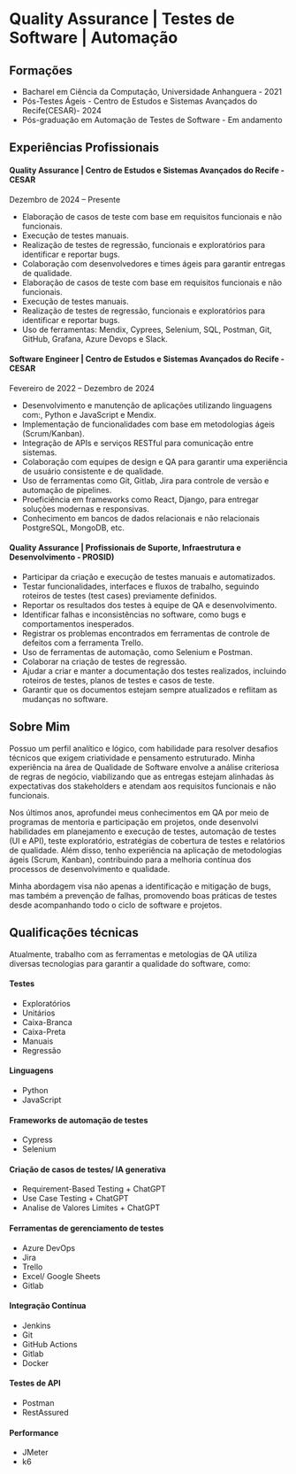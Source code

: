 # Quality Assurance | Testes de Software | Automação

## Formações

- Bacharel em Ciência da Computação, Universidade Anhanguera - 2021
- Pós-Testes Ágeis - Centro de Estudos e Sistemas Avançados do Recife(CESAR)- 2024
- Pós-graduação em Automação de Testes de Software - Em andamento

## Experiências Profissionais

#### Quality Assurance | Centro de Estudos e Sistemas Avançados do Recife - CESAR 
Dezembro de 2024 – Presente

- Elaboração de casos de teste com base em requisitos funcionais e não funcionais.
- Execução de testes manuais.
- Realização de testes de regressão, funcionais e exploratórios para identificar e reportar bugs.
- Colaboração com desenvolvedores e times ágeis para garantir entregas de qualidade.
- Elaboração de casos de teste com base em requisitos funcionais e não funcionais. 
- Execução de testes manuais. 
- Realização de testes de regressão, funcionais e exploratórios para identificar e reportar bugs.
- Uso de ferramentas: Mendix, Cyprees, Selenium, SQL, Postman, Git, GitHub, Grafana, Azure Devops e Slack.


#### Software Engineer | Centro de Estudos e Sistemas Avançados do Recife - CESAR
Fevereiro de 2022 – Dezembro de 2024

- Desenvolvimento e manutenção de aplicações utilizando linguagens com:, Python e JavaScript e Mendix.
- Implementação de funcionalidades com base em metodologias ágeis (Scrum/Kanban).
- Integração de APIs e serviços RESTful para comunicação entre sistemas.
- Colaboração com equipes de design e QA para garantir uma experiência de usuário consistente e de qualidade.
- Uso de ferramentas como Git, Gitlab, Jira para controle de versão e automação de pipelines.
- Proeficiência em frameworks como React, Django, para entregar soluções modernas e responsivas.
- Conhecimento em bancos de dados relacionais e não relacionais PostgreSQL, MongoDB, etc.

#### Quality Assurance | Profissionais de Suporte, Infraestrutura e Desenvolvimento - PROSID)


- Participar da criação e execução de testes manuais e automatizados.
- Testar funcionalidades, interfaces e fluxos de trabalho, seguindo roteiros de testes (test cases) previamente definidos.
- Reportar os resultados dos testes à equipe de QA e desenvolvimento.
- Identificar falhas e inconsistências no software, como bugs e comportamentos inesperados.
- Registrar os problemas encontrados em ferramentas de controle de defeitos com a ferramenta Trello.
- Uso de ferramentas de automação, como Selenium e Postman.
- Colaborar na criação de testes de regressão.
- Ajudar a criar e manter a documentação dos testes realizados, incluindo roteiros de testes, planos de testes e casos de teste.
- Garantir que os documentos estejam sempre atualizados e reflitam as mudanças no software.



## Sobre Mim

Possuo um perfil analítico e lógico, com habilidade para resolver desafios técnicos que exigem criatividade e pensamento estruturado. Minha experiência na área de Qualidade de Software envolve a análise criteriosa de regras de negócio, viabilizando que as entregas estejam alinhadas às expectativas dos stakeholders e atendam aos requisitos funcionais e não funcionais.

Nos últimos anos, aprofundei meus conhecimentos em QA por meio de programas de mentoria e participação em projetos, onde desenvolvi habilidades em planejamento e execução de testes, automação de testes (UI e API), teste exploratório, estratégias de cobertura de testes e relatórios de qualidade. Além disso, tenho experiência na aplicação de metodologias ágeis (Scrum, Kanban), contribuindo para a melhoria contínua dos processos de desenvolvimento e qualidade.

Minha abordagem visa não apenas a identificação e mitigação de bugs, mas também a prevenção de falhas, promovendo boas práticas de testes desde acompanhando todo o ciclo de software e projetos.

## Qualificações técnicas 
Atualmente, trabalho com as ferramentas e metologias de QA utiliza diversas tecnologias para garantir a qualidade do software, como: 

#### Testes
 - Exploratórios
 - Unitários
 - Caixa-Branca
 - Caixa-Preta
 - Manuais
 - Regressão 

#### Linguagens 
 - Python
 - JavaScript

#### Frameworks de automação de testes
 - Cypress 
 - Selenium

#### Criação de casos de testes/ IA generativa
 - Requirement-Based Testing + ChatGPT
 - Use Case Testing + ChatGPT
 - Analise de Valores Limites + ChatGPT

#### Ferramentas de gerenciamento de testes
 - Azure DevOps
 - Jira
 - Trello
 - Excel/ Google Sheets
 - Gitlab

#### Integração Contínua 
 - Jenkins
 - Git
 - GitHub Actions 
 - Gitlab 
 - Docker
 
#### Testes de API 
 - Postman
 - RestAssured
 

#### Performance 
 - JMeter 
 - k6


 

 


